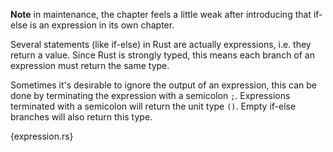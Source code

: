 **Note** in maintenance, the chapter feels a little weak after introducing that
if-else is an expression in its own chapter.

Several statements (like if-else) in Rust are actually expressions, i.e. they
return a value. Since Rust is strongly typed, this means each branch of an
expression must return the same type.

Sometimes it's desirable to ignore the output of an expression, this can be done
by terminating the expression with a semicolon `;`. Expressions terminated with
a semicolon will return the unit type `()`. Empty if-else branches will also
return this type.

{expression.rs}
